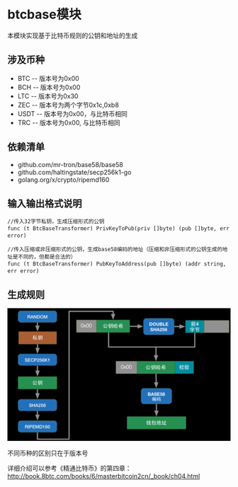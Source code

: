 # btcbase模块

本模块实现基于比特币规则的公钥和地址的生成

## 涉及币种
- BTC -- 版本号为0x00
- BCH -- 版本号为0x00
- LTC -- 版本号为0x30
- ZEC -- 版本号为两个字节0x1c,0xb8
- USDT -- 版本号为0x00，与比特币相同
- TRC -- 版本号为0x00, 与比特币相同

## 依赖清单
- github.com/mr-tron/base58/base58
- github.com/haltingstate/secp256k1-go
- golang.org/x/crypto/ripemd160

## 输入输出格式说明
```golang
//传入32字节私钥，生成压缩形式的公钥
func (t BtcBaseTransformer) PrivKeyToPub(priv []byte) (pub []byte, err error)
```
```golang
//传入压缩或非压缩形式的公钥，生成base58编码的地址（压缩和非压缩形式的公钥生成的地址是不同的，但都是合法的）
func (t BtcBaseTransformer) PubKeyToAddress(pub []byte) (addr string, err error)
```

## 生成规则

![地址生成流程](btc_wallet_gene.png)

不同币种的区别只在于版本号

详细介绍可以参考《精通比特币》的第四章：
http://book.8btc.com/books/6/masterbitcoin2cn/_book/ch04.html
